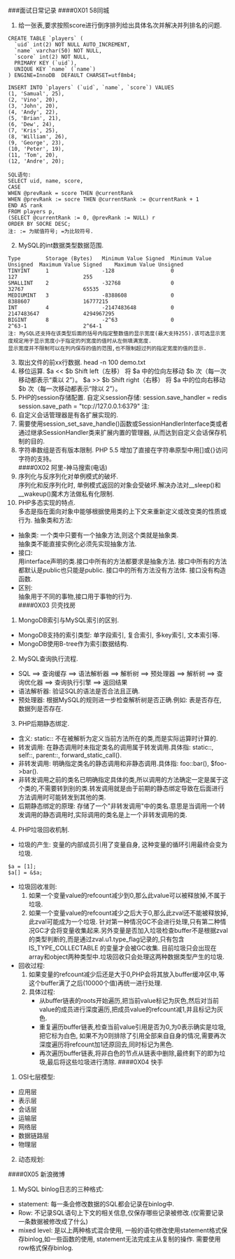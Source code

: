 ###面试日常记录
####0X01 58同城
1. 给一张表,要求按照score进行倒序排列给出具体名次并解决并列排名的问题.  
```
CREATE TABLE `players` (
  `uid` int(2) NOT NULL AUTO_INCREMENT,
  `name` varchar(50) NOT NULL,
  `score` int(2) NOT NULL,
  PRIMARY KEY (`uid`),
  UNIQUE KEY `name` (`name`)
) ENGINE=InnoDB  DEFAULT CHARSET=utf8mb4;

INSERT INTO `players` (`uid`, `name`, `score`) VALUES
(1, 'Samual', 25),
(2, 'Vino', 20),
(3, 'John', 20),
(4, 'Andy', 22),
(5, 'Brian', 21),
(6, 'Dew', 24),
(7, 'Kris', 25),
(8, 'William', 26),
(9, 'George', 23),
(10, 'Peter', 19),
(11, 'Tom', 20),
(12, 'Andre', 20);
```
```
SQL语句:
SELECT uid, name, score,
CASE
WHEN @prevRank = score THEN @currentRank
WHEN @prevRank := socre THEN @currentRank := @currentRank + 1
END AS rank
FROM players p,
(SELECT @currentRank := 0, @prevRank := NULL) r
ORDER BY SOCRE DESC;
注: := 为赋值符号; =为比较符号.
```
2. MySQL的int数据类型数据范围.    
```
Type	    Storage (Bytes)	  Minimum Value Signed	Minimum Value Unsigned	Maximum Value Signed	Maximum Value Unsigned     
TINYINT	    1	              -128	                0	                    127	                    255    
SMALLINT	2	              -32768	            0	                    32767	                65535    
MEDIUMINT	3	              -8388608	            0	                    8388607	                16777215   
INT      	4	              -2147483648	        0	                    2147483647	            4294967295   
BIGINT	    8	              -2^63	                0	                    2^63-1	                2^64-1   
注: MySQL还支持在该类型后面的括号内指定整数值的显示宽度(最大支持255).该可选显示宽度规定用于显示宽度小于指定的列宽度的值时从左侧填满宽度.
显示宽度并不限制可以在列内保存的值的范围,也不限制超过列的指定宽度的值的显示.
```
3. 取出文件的前xx行数据.
head -n 100 demo.txt
4. 移位运算.
$a << $b	Shift left（左移）	将 $a 中的位向左移动 $b 次（每一次移动都表示“乘以 2”）。
$a >> $b	Shift right（右移）	将 $a 中的位向右移动 $b 次（每一次移动都表示“除以 2”）。
5. PHP的session存储配置.
自定义session存储: 
session.save_handler = redis
session.save_path = "tcp://127.0.0.1:6379"
注: 
1. 自定义会话管理器是有各扩展实现的.  
2. 需要使用session_set_save_handle()函数或SessionHandlerInterface类或者通过继承SessionHandler类来扩展内置的管理器,
从而达到自定义会话保存机制的目的.  
6. 字符串数组是否有版本限制.
PHP 5.5 增加了直接在字符串原型中用[]或{}访问字符的支持。   
####0X02 阿里-神马搜索(电话)
1. 序列化与反序列化对单例模式的破坏.   
序列化和反序列化时, 单例模式返回的对象会受破坏.解决办法对__sleep()和__wakeup()魔术方法做私有化限制.
2. PHP多态实现的特点.   
多态是指在面向对象中能够根据使用类的上下文来重新定义或改变类的性质或行为.
抽象类和方法:  
* 抽象类: 
  一个类中只要有一个抽象方法,则这个类就是抽象类.   
  抽象类不能直接实例化必须先实现抽象方法.
* 接口:  
  用interface声明的类.接口中所有的方法都要求是抽象方法.
  接口中所有的方法都默认是public也只能是public.
  接口中的所有方法没有方法体.
  接口没有构造函数.
* 区别:  
  抽象用于不同的事物,接口用于事物的行为.  
####0X03 贝壳找房
1. MongoDB索引与MySQL索引的区别.
* MongoDB支持的索引类型: 单字段索引, 复合索引, 多key索引, 文本索引等.
* MongoDB使用B-tree作为索引数据结构.
2. MySQL查询执行流程.
* SQL ==> 查询缓存 ==> 语法解析器 ==> 解析树 ==> 预处理器 ==> 解析树 ==> 查询优化器 ==> 查询执行引擎 ==> 返回结果
* 语法解析器: 验证SQL的语法是否合法且正确.
* 预处理器: 根据MySQL的规则进一步检查解析树是否正确.例如: 表是否存在, 数据列是否存在.
3. PHP后期静态绑定.
* 含义: static:: 不在被解析为定义当前方法所在的类,而是实际运算时计算的.
* 转发调用: 在静态调用时未指定类名的调用属于转发调用.具体指: static::, self::, parent::, forward_static_call().
* 非转发调用: 明确指定类名的静态调用和非静态调用.具体指: foo::bar(), $foo->bar().
* 非转发调用之前的类名已明确指定具体的类,所以调用的方法确定一定是属于这个类的,不需要转到别的类.转发调用就是由于前期的静态绑定导致在后面进行方法调用时可能转发到其他的类.
* 后期静态绑定的原理: 存储了一个"非转发调用"中的类名.意思是当调用一个转发调用的静态调用时,实际调用的类名是上一个非转发调用的类.
4. PHP垃圾回收机制.
* 垃圾的产生: 变量的内部成员引用了变量自身, 这种变量的循环引用最终会变为垃圾.
```
$a = [1];
$a[] = &$a;
```
* 垃圾回收准则:  
    1. 如果一个变量value的refcount减少到0,那么此value可以被释放掉,不属于垃圾.
    2. 如果一个变量value的refcount减少之后大于0,那么此zval还不能被释放掉,此zval可能成为一个垃圾.
针对第一种情况GC不会进行处理,只有第二种情况GC才会将变量收集起来.另外变量是否加入垃圾检查buffer不是根据zval的类型判断的,而是通过zval.u1.type_flag记录的,只有包含IS_TYPE_COLLECTABLE
的变量才会被GC收集.
目前垃圾只会出现在array和object两种类型中.垃圾回收只会处理这两种数据类型产生的垃圾.
* 回收过程:  
    1. 如果变量的refcount减少后还是大于0,PHP会将其放入buffer缓冲区中,等这个buffer满了之后(10000个值)再统一进行处理.
    2. 具体过程:  
        - 从buffer链表的roots开始遍历,把当前value标记为灰色,然后对当前value的成员进行深度遍历,把成员value的refcount减1,并且标记为灰色.
        - 重复遍历buffer链表,检查当前value引用是否为0,为0表示确实是垃圾,把它标为白色, 如果不为0则排除了引用全部来自自身的情况,需要再次深度遍历将refcount加1还原回去,同时标记为黑色.
        - 再次遍历buffer链表,将非白色的节点从链表中删除,最终剩下的即为垃圾,最后将这些垃圾进行清除.
####0X04 快手
1. OSI七层模型: 
 * 应用层
 * 表示层
 * 会话层
 * 运输层
 * 网络层
 * 数据链路层
 * 物理层
2. 动态规划:

####0X05 新浪微博
1. MySQL binlog日志的三种格式:
 * statement: 每一条会修改数据的SQL都会记录在binlog中.
 * Row: 不记录SQL语句上下文的相关信息,仅保存哪些记录被修改.(仅需要记录一条数据被修改成了什么)
 * mixed level: 是以上两种格式混合使用, 一般的语句修改使用statement格式保存binlog,如一些函数的使用, statement无法完成主从复制的操作.
 需要使用row格式保存binlog.